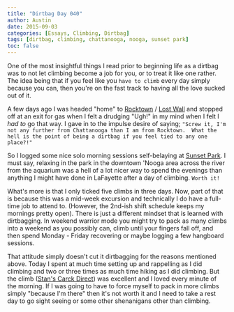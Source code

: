```yaml
---
title: "Dirtbag Day 040"
author: Austin
date: 2015-09-03
categories: [Essays, Climbing, Dirtbag]
tags: [dirtbag, climbing, chattanooga, nooga, sunset park]
toc: false
---
```


One of the most insightful things I read prior to beginning life as a dirtbag was to not let climbing become a job for you, or to treat it like one rather.  The idea  being that if you feel like you ```have to climb``` every day simply because you can, then you're on the fast track to having all the love sucked out of it.

A few days ago I was headed "home" to [Rocktown](http://www.mountainproject.com/v/rocktown/106036120) / [Lost Wall](http://www.mountainproject.com/v/lost-wall/105900335) and stopped off at an exit for gas when I felt a drudging "Ugh!" in my mind when I felt I _*had to*_ go that way.  I gave in to the impulse desire of saying; ```"Screw it, I'm not any further from Chattanooga than I am from Rocktown.  What the hell is the point of being a dirtbag if you feel tied to any one place?!"```

So I logged some nice solo  morning sessions self-belaying at [Sunset Park](http://www.mountainproject.com/v/sunset-park/105888070).  I  must say, relaxing in the park in the downtown 'Nooga area across the river from the aquarium was a hell of a lot nicer way to spend the evenings than anything I might have done in LaFayette after a day of climbing.  ```Worth it!```

What's more is that I only ticked five climbs in three days.  Now, part of that is because this was a mid-week excursion and technically I do have a full-time job to attend to.  (However, the 2nd-ish shift schedule keeps my mornings pretty open).  There is just a different mindset that is learned with dirtbagging.  In weekend warrior mode you might try to pack as many climbs into a weekend as you possibly can, climb until your fingers fall off, and then spend Monday - Friday recovering or maybe logging a few hangboard sessions.

That attitude simply doesn't cut it dirtbagging for the reasons mentioned above.  Today I spent at much time setting up and rappelling as I did climbing and two or three times as much time hiking as I did climbing.  But the climb ([Stan's Carck Direct](http://www.mountainproject.com/v/stans-crack-direct-finish/105957468)) was excellent and I loved every minute of the morning.  If I was going to have to force myself to pack in more climbs simply "because I'm there" then it's not worth it and I need to take  a rest day to go sight seeing or some other shenanigans other than climbing.
